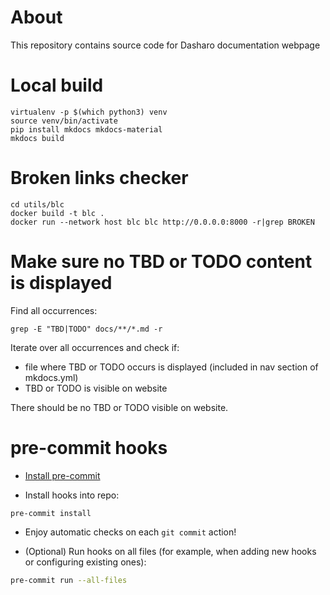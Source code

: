 # About

This repository contains source code for Dasharo documentation webpage

# Local build

```shell
virtualenv -p $(which python3) venv
source venv/bin/activate
pip install mkdocs mkdocs-material
mkdocs build
```

# Broken links checker

```shell
cd utils/blc
docker build -t blc .
docker run --network host blc blc http://0.0.0.0:8000 -r|grep BROKEN
```

# Make sure no TBD or TODO content is displayed

Find all occurrences:

```shell
grep -E "TBD|TODO" docs/**/*.md -r
```

Iterate over all occurrences and check if:
- file where TBD or TODO occurs is displayed (included in nav section of
mkdocs.yml)
- TBD or TODO is visible on website

There should be no TBD or TODO visible on website.

# pre-commit hooks

* [Install pre-commit](https://pre-commit.com/index.html#install)

* Install hooks into repo:

```
pre-commit install
```

* Enjoy automatic checks on each `git commit` action!

* (Optional) Run hooks on all files (for example, when adding new hooks or
  configuring existing ones):

```bash
pre-commit run --all-files
```
